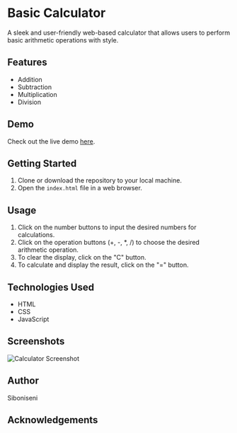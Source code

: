 # Basic Calculator

A sleek and user-friendly web-based calculator that allows users to perform basic arithmetic operations with style.

## Features

- Addition
- Subtraction
- Multiplication
- Division

## Demo

Check out the live demo [here](https://your-demo-url.com).

## Getting Started

1. Clone or download the repository to your local machine.
2. Open the `index.html` file in a web browser.

## Usage

1. Click on the number buttons to input the desired numbers for calculations.
2. Click on the operation buttons (+, -, *, /) to choose the desired arithmetic operation.
3. To clear the display, click on the "C" button.
4. To calculate and display the result, click on the "=" button.

## Technologies Used

- HTML
- CSS
- JavaScript

## Screenshots

![Calculator Screenshot](screenshot.png)

## Author

Siboniseni


## Acknowledgements


